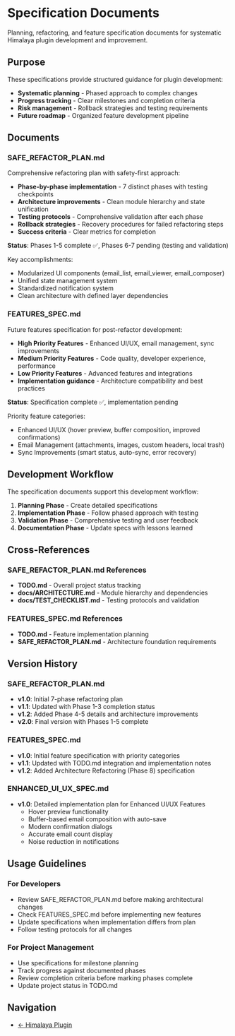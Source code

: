 # Specification Documents

Planning, refactoring, and feature specification documents for systematic Himalaya plugin development and improvement.

## Purpose

These specifications provide structured guidance for plugin development:
- **Systematic planning** - Phased approach to complex changes
- **Progress tracking** - Clear milestones and completion criteria
- **Risk management** - Rollback strategies and testing requirements
- **Future roadmap** - Organized feature development pipeline

## Documents

### SAFE_REFACTOR_PLAN.md
Comprehensive refactoring plan with safety-first approach:
- **Phase-by-phase implementation** - 7 distinct phases with testing checkpoints
- **Architecture improvements** - Clean module hierarchy and state unification
- **Testing protocols** - Comprehensive validation after each phase
- **Rollback strategies** - Recovery procedures for failed refactoring steps
- **Success criteria** - Clear metrics for completion

**Status**: Phases 1-5 complete ✅, Phases 6-7 pending (testing and validation)

Key accomplishments:
- Modularized UI components (email_list, email_viewer, email_composer)
- Unified state management system
- Standardized notification system
- Clean architecture with defined layer dependencies

<!-- TODO: Add automated testing suite for Phase 6 -->
<!-- TODO: Implement performance benchmarking for Phase 7 -->

### FEATURES_SPEC.md
Future features specification for post-refactor development:
- **High Priority Features** - Enhanced UI/UX, email management, sync improvements
- **Medium Priority Features** - Code quality, developer experience, performance
- **Low Priority Features** - Advanced features and integrations
- **Implementation guidance** - Architecture compatibility and best practices

**Status**: Specification complete ✅, implementation pending

Priority feature categories:
- Enhanced UI/UX (hover preview, buffer composition, improved confirmations)
- Email Management (attachments, images, custom headers, local trash)
- Sync Improvements (smart status, auto-sync, error recovery)

<!-- TODO: Create detailed implementation specs for high-priority features -->
<!-- TODO: Add user research for UI/UX improvements -->

## Development Workflow

The specification documents support this development workflow:

1. **Planning Phase** - Create detailed specifications
2. **Implementation Phase** - Follow phased approach with testing
3. **Validation Phase** - Comprehensive testing and user feedback
4. **Documentation Phase** - Update specs with lessons learned

## Cross-References

### SAFE_REFACTOR_PLAN.md References
- **TODO.md** - Overall project status tracking
- **docs/ARCHITECTURE.md** - Module hierarchy and dependencies
- **docs/TEST_CHECKLIST.md** - Testing protocols and validation

### FEATURES_SPEC.md References
- **TODO.md** - Feature implementation planning
- **SAFE_REFACTOR_PLAN.md** - Architecture foundation requirements

## Version History

### SAFE_REFACTOR_PLAN.md
- **v1.0**: Initial 7-phase refactoring plan
- **v1.1**: Updated with Phase 1-3 completion status
- **v1.2**: Added Phase 4-5 details and architecture improvements
- **v2.0**: Final version with Phases 1-5 complete

### FEATURES_SPEC.md  
- **v1.0**: Initial feature specification with priority categories
- **v1.1**: Updated with TODO.md integration and implementation notes
- **v1.2**: Added Architecture Refactoring (Phase 8) specification

### ENHANCED_UI_UX_SPEC.md
- **v1.0**: Detailed implementation plan for Enhanced UI/UX Features
  - Hover preview functionality
  - Buffer-based email composition with auto-save
  - Modern confirmation dialogs
  - Accurate email count display
  - Noise reduction in notifications

## Usage Guidelines

### For Developers
- Review SAFE_REFACTOR_PLAN.md before making architectural changes
- Check FEATURES_SPEC.md before implementing new features
- Update specifications when implementation differs from plan
- Follow testing protocols for all changes

### For Project Management
- Use specifications for milestone planning
- Track progress against documented phases
- Review completion criteria before marking phases complete
- Update project status in TODO.md

## Navigation
- [← Himalaya Plugin](../README.md)